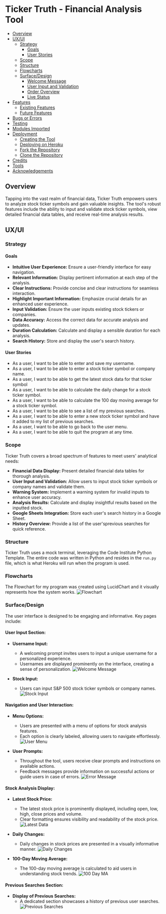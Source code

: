 # Ticker Truth - Financial Analysis Tool

  - [Overview](#overview)
  - [UX/UI](#uxui)
    - [Strategy](#strategy)
      - [Goals](#goals)
      - [User Stories](#user-stories)
    - [Scope](#scope)
    - [Structure](#structure)
    - [Flowcharts](#flowcharts)
    - [Surface/Design](#surfacedesign)
      - [Welcome Message](#welcome-message)
      - [User Input and Validation](#user-input-and-validation)
      - [Order Overview](#order-overview)
      - [Live Status](#live-status)
  - [Features](#features)
    - [Existing Features](#existing-features)
    - [Future Features](#future-features)
  - [Bugs or Errors](#bugs-or-errors)
  - [Testing](#testing)
  - [Modules Imported](#modules-imported)
  - [Deployment](#deployment)
    - [Creating the Tool](#creating-the-tool)
    - [Deploying on Heroku](#deploying-on-heroku)
    - [Fork the Repository](#fork-the-repository)
    - [Clone the Repository](#clone-the-repository)
  - [Credits](#credits)
  - [Tools](#tools)
  - [Acknowledgements](#acknowledgements)

## Overview

Tapping into the vast realm of financial data, Ticker Truth empowers users to analyze stock ticker symbols and gain valuable insights. The tool's robust features include the ability to input and validate stock ticker symbols, view detailed financial data tables, and receive real-time analysis results.

## UX/UI

### Strategy

#### Goals

- **Intuitive User Experience:** Ensure a user-friendly interface for easy navigation.
- **Relevant Information:** Display pertinent information at each step of the analysis.
- **Clear Instructions:** Provide concise and clear instructions for seamless interaction.
- **Highlight Important Information:** Emphasize crucial details for an enhanced user experience.
- **Input Validation:** Ensure the user inputs existing stock tickers or companies.
- **Data Accuracy:** Access the correct data for accurate analysis and updates.
- **Duration Calculation:** Calculate and display a sensible duration for each analysis.
- **Search History:** Store and display the user's search history.

#### User Stories

- As a user, I want to be able to enter and save my username.
- As a user, I want to be able to enter a stock ticker symbol or company name.
- As a user, I want to be able to get the latest stock data for that ticker symbol
- As a user, I want to be able to calculate the daily change for a stock ticker symbol.
- As a user, I want to be able to calculate the 100 day moving average for a stock ticker symbol.
- As a user, I want to be able to see a list of my previous searches.
- As a user, I want to be able to enter a new stock ticker symbol and have it added to my list of previous searches.
- As a user, I want to be able to go back to the user menu.
- As a user, I want to be able to quit the program at any time.

### Scope

Ticker Truth covers a broad spectrum of features to meet users' analytical needs:

- **Financial Data Display:** Present detailed financial data tables for thorough analysis.
- **User Input and Validation:** Allow users to input stock ticker symbols or company names and validate them.
- **Warning System:** Implement a warning system for invalid inputs to enhance user accuracy.
- **Analysis Results:** Calculate and display insightful results based on the inputted stock.
- **Google Sheets Integration:** Store each user's search history in a Google Sheet.
- **History Overview:** Provide a list of the user'sprevious searches for quick reference.

### Structure

Ticker Truth uses a mock terminal, leveraging the Code Institute Python Template. The entire code was written in Python and resides in the `run.py` file, which is what Heroku will run when the program is used.

### Flowcharts

The Flowchart for my program was created using LucidChart and it visually represents how the system works.
![Flowchart](assets/images/ticker-truth_flowchart.jpeg)

### Surface/Design

The user interface is designed to be engaging and informative. Key pages include:

#### **User Input Section:**
* **Username Input:**
  - A welcoming prompt invites users to input a unique username for a personalized experience.
  - Usernames are displayed prominently on the interface, creating a sense of personalization.
  ![Welcome Message](assets/images/welcome_username.png)

* **Stock Input:**
  - Users can input S&P 500 stock ticker symbols or company names.
  ![Stock Input](assets/images/ticker_input.png)

#### **Navigation and User Interaction:**
* **Menu Options:**
  - Users are presented with a menu of options for stock analysis features.
  - Each option is clearly labeled, allowing users to navigate effortlessly.
  ![User Menu](assets/images/user_menu.png)

* **User Prompts:**
  - Throughout the tool, users receive clear prompts and instructions on available actions.
  - Feedback messages provide information on successful actions or guide users in case of errors.
  ![Error Message](assets/images/error_msg.png)

#### **Stock Analysis Display:**
* **Latest Stock Price:**
  - The latest stock price is prominently displayed, including open, low, high, close prices and volume.
  - Clear formatting ensures visibility and readability of the stock price.
  ![Latest Data](assets/images/latest_data.png)

* **Daily Changes:**
  - Daily changes in stock prices are presented in a visually informative manner.
  ![Daily Changes](assets/images/daily_changes.png)

* **100-Day Moving Average:**
  - The 100-day moving average is calculated to aid users in understanding stock trends.
  ![100 Day MA](assets/images/100_day_ma.png)

#### **Previous Searches Section:**
* **Display of Previous Searches:**
  - A dedicated section showcases a history of previous user searches.
  ![Previous Searches](assets/images/previous_searches.png)

